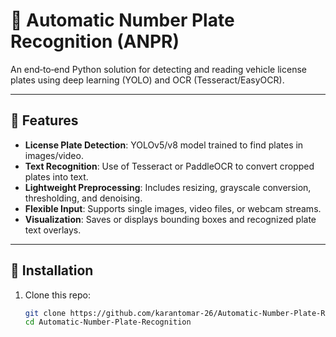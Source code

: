 # 🛂 Automatic Number Plate Recognition (ANPR)

An end‑to‑end Python solution for detecting and reading vehicle license plates using deep learning (YOLO) and OCR (Tesseract/EasyOCR).

---

## 🔹 Features

- **License Plate Detection**: YOLOv5/v8 model trained to find plates in images/video.
- **Text Recognition**: Use of Tesseract or PaddleOCR to convert cropped plates into text.
- **Lightweight Preprocessing**: Includes resizing, grayscale conversion, thresholding, and denoising.
- **Flexible Input**: Supports single images, video files, or webcam streams.
- **Visualization**: Saves or displays bounding boxes and recognized plate text overlays.

---

## 🧰 Installation

1. Clone this repo:
   ```bash
   git clone https://github.com/karantomar-26/Automatic-Number-Plate-Recognition.git
   cd Automatic-Number-Plate-Recognition
  ```

